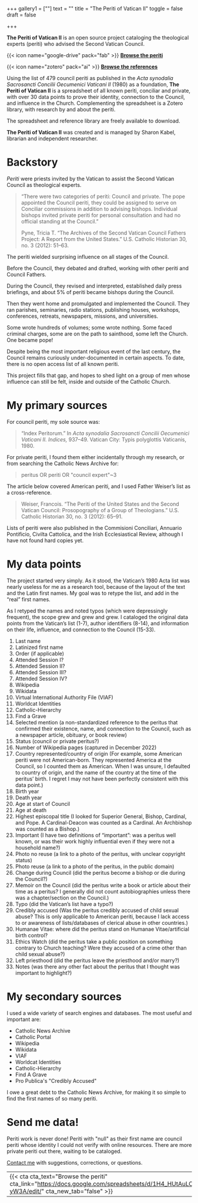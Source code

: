 +++
gallery1 = [""]
text = ""
title = "The Periti of Vatican II"
toggle = false
draft = false 

+++ 

**The Periti of Vatican II** is an open source project cataloging the theological experts (periti) who advised the Second Vatican Council. 

{{< icon name="google-drive" pack="fab" >}} [**Browse the periti**](https://docs.google.com/spreadsheets/d/1H4_HUtAuLCoIyo7pOnmTLSg5bv4K_adLuo98Yx-yW3A/edit/)

{{< icon name="zotero" pack="ai" >}} [**Browse the references**](https://www.zotero.org/groups/4887272/the_periti_of_vatican_ii/library/)

Using the list of 479 council periti as published in the _Acta synodalia Sacrosancti Concilii Oecumenici Vaticani II_ (1980) as a foundation, **The Periti of Vatican II** is a spreadsheet of all known periti, conciliar and private, with over 30 data points to prove their identity, connection to the Council, and influence in the Church. Complementing the spreadsheet is a Zotero library, with research by and about the periti. 

The spreadsheet and reference library are freely available to download. 

**The Periti of Vatican II**  was created and is managed by Sharon Kabel, librarian and independent researcher.

# Backstory 

_Periti_ were priests invited by the Vatican to assist the Second Vatican Council as theological experts. 

> “There were two categories of periti: Council and private. The pope appointed the Council periti, they could be assigned to serve on Conciliar commissions in addition to advising bishops. Individual bishops invited private periti for personal consultation and had no official standing at the Council.”
> 
> Pyne, Tricia T. “The Archives of the Second Vatican Council Fathers Project: A Report from the United States.” U.S. Catholic Historian 30, no. 3 (2012): 51–63.

The periti wielded surprising influence on all stages of the Council. 

Before the Council, they debated and drafted, working with other periti and Council Fathers. 

During the Council, they revised and interpreted, established daily press briefings, and about 5% of periti became bishops during the Council. 

Then they went home and promulgated and implemented the Council. They ran parishes, seminaries, radio stations, publishing houses, workshops, conferences, retreats, newspapers, missions, and universities. 

Some wrote hundreds of volumes; some wrote nothing. Some faced criminal charges, some are on the path to sainthood, some left the Church. One became pope! 

Despite being the most important religious event of the last century, the Council remains curiously under-documented in certain aspects. To date, there is no open access list of all known periti.

This project fills that gap, and hopes to shed light on a group of men whose influence can still be felt, inside and outside of the Catholic Church.

# My primary sources 

For council periti, my sole source was: 

> “Index Peritorum.” In _Acta synodalia Sacrosancti Concilii Oecumenici Vaticani II. Indices,_ 937–49. Vatican City: Typis polyglottis Vaticanis, 1980.

For private periti, I found them either incidentally through my research, or from searching the Catholic News Archive for: 

> peritus OR periti OR "council expert"~3

The article below covered American periti, and I used Father Weiser’s list as a cross-reference. 

> Weiser, Francois. “The Periti of the United States and the Second Vatican Council: Prosopography of a Group of Theologians.” U.S. Catholic Historian 30, no. 3 (2012): 65–91.

Lists of periti were also published in the Commisioni Conciliari, Annuario Pontificio, Civilta Cattolica, and the Irish Ecclesiastical Review, although I have not found hard copies yet. 

# My data points

The project started very simply. As it stood, the Vatican’s 1980 Acta list was nearly useless for me as a research tool, because of the layout of the text and the Latin first names. My goal was to retype the list, and add in the “real” first names. 

As I retyped the names and noted typos (which were depressingly frequent), the scope grew and grew and grew. I cataloged the original data points from the Vatican’s list (1-7), author identifiers (8-14), and information on their life, influence, and connection to the Council (15-33). 

1. Last name 
2. Latinized first name 
3. Order (if applicable)
4. Attended Session I?
5. Attended Session II?
6. Attended Session III?
7. Attended Session IV?
8. Wikipedia
9. Wikidata
10. Virtual International Authority File (VIAF)
11. Worldcat Identities 
12. Catholic-Hierarchy
13. Find a Grave
14. Selected mention (a non-standardized reference to the peritus that confirmed their existence, name, and connection to the Council, such as a newspaper article, obituary, or book review) 
15. Status (council or private peritus?)
16. Number of Wikipedia pages (captured in December 2022)
17. Country represented/country of origin (For example, some American periti were not American-born. They represented America at the Council, so I counted them as American. When I was unsure, I defaulted to country of origin, and the name of the country at the time of the peritus’ birth. I regret I may not have been perfectly consistent with this data point.)
18. Birth year 
19. Death year 
20. Age at start of Council
21. Age at death 
22. Highest episcopal title (I looked for Superior General, Bishop, Cardinal, and Pope. A Cardinal-Deacon was counted as a Cardinal. An Archbishop was counted as a Bishop.) 
23. Important (I have two definitions of “important”: was a peritus well known, or was their work highly influential even if they were not a household name?)
24. Photo no reuse (a link to a photo of the peritus, with unclear copyright status)
25. Photo reuse (a link to a photo of the peritus, in the public domain)
26. Change during Council (did the peritus become a bishop or die during the Council?)
27. Memoir on the Council (did the peritus write a book or article about their time as a peritus? I generally did not count autobiographies unless there was a chapter/section on the Council.) 
28. Typo (did the Vatican’s list have a typo?)
29. Credibly accused (Was the peritus credibly accused of child sexual abuse? This is only applicable to American periti, because I lack access to or awareness of lists/databases of clerical abuse in other countries.) 
30. Humanae Vitae: where did the peritus stand on Humanae Vitae/artificial birth control?
31. Ethics Watch (did the peritus take a public position on something contrary to Church teaching? Were they accused of a crime other than child sexual abuse?) 
32. Left priesthood (did the peritus leave the priesthood and/or marry?) 
33. Notes (was there any other fact about the peritus that I thought was important to highlight?)

# My secondary sources 

I used a wide variety of search engines and databases. The most useful and important are: 

* Catholic News Archive
* Catholic Portal
* Wikipedia
* Wikidata
* VIAF
* Worldcat Identities 
* Catholic-Hierarchy
* Find A Grave
* Pro Publica's "Credibly Accused"

I owe a great debt to the Catholic News Archive, for making it so simple to find the first names of so many periti. 

# Send me data! 

Periti work is never done! Periti with "null" as their first name are council periti whose identity I could not verify with online resources. There are more private periti out there, waiting to be cataloged. 

[Contact me](/#contact) with suggestions, corrections, or questions. 

|   |   |
|---|---|
|{{< cta cta_text="Browse the periti" cta_link="https://docs.google.com/spreadsheets/d/1H4_HUtAuLCoIyo7pOnmTLSg5bv4K_adLuo98Yx-yW3A/edit/" cta_new_tab="false" >}} | {{< cta cta_text="Browse the references" cta_link="https://www.zotero.org/groups/4887272/the_periti_of_vatican_ii/library/" cta_new_tab="false" >}} |
